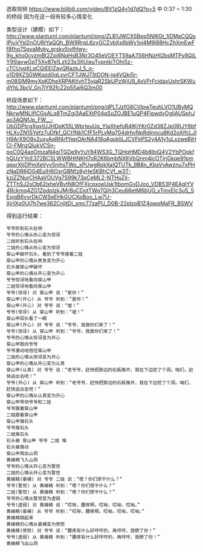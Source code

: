 选取视频 https://www.bilibili.com/video/BV1zQ4y1d7dQ?p=5 中 0:37 ~ 1:30 的桥段
因为在这一段有较多心情变化

类型设计（建模）如下：
http://www.plantuml.com/plantuml/png/ZLB1JWCX5Bpp5NlKGt_1jDMaCQQsIPjuVYsl2nOU6tYaQQh_BW9RrpL6zyGCZvbXs6bWy1oj4M9l88HcZhXmEwFf8fhq7SpvaMvky_erskv5ivfHwy-9g_kho0cyzmBt2Zpi6NqHsB3Nr3O45eVOEYT59aA7S6HNzHI2bsMTPv8QjLY95lavwGpT5Xv87e1LzIi23s3XUieuTvpnikiTOhjSz-cTCUvqXLqCQiEElZayQRazkJ_5_o-u1D9XZSGWKqzd0qLxvrCFTJWJ73tDON-iq4VQki5r-m08SlM9myXpKDheXRPAKtlvhT5yjaR2SbUPzWjU9_4oVFrFcidaxUxhrSKWudYhL3bcV_Gn7iY92fcZ2p55aj6Q3m00


桥段场景如下：
http://www.plantuml.com/plantuml/png/dPLTJzfG6CVlpwTeuhLVO1UByMQNkrwMNLIfICGsALq8TmZgi3AaEXtP04qSoZOJBE1uQP4FipwdvOgliAUSphJao3AQNfJp_FW__-UbGDPIcgXgxtUJHDpK55LWbrleuUq_YIaXhefoR4lKjYKr0Zd38ZJp0RIJY6bfHLXvZN1SYefz7uDfkf_QCt1Nb1CfF5rPLvMq704drhvNpRdjnncu8Kd2oXifcLJIH9ArX9O9v2uxyAqRf4rfYepOArNA418oAgokliLJCVFkPS2y4A1y1uLxzweBjHCI-FMnzQIukVCSn-poC0Q4aqOmzaN4giTGDe9yYuY84WS3G_TQHqHMD4b8IbiQ4V2YbPOpkfhQUzYYcE372BCSLWWBHtNKH7oR2K6bmbNX6VbQnm4icOTjrjGkqe91pmqqxrXtjDPmXeVyv5njhsTWo_xPUwgRpkXaIQTUTk_9B8n_KbsVvAwznu7xPHzNaDR6jDG4EulH6OxrGBNfz8yHeSKBhCVf_w3T-kziZZNurCHAaVOUVg7S99k73qCeML2-NTHuZjl-ZTThSJ2sOb62lxheVBvtN8OfFXjcpxoeUsk1tbomGvDJoo_VDB53P4EAglYV4Rckmq4ZG1ZpdolzkJMrBuCDotTWq7Qih3Ceu66etM6bUG_yTmxEIc3uS_SExjqB6yvrDkCWSeEHkGUCXpBoo_Lw7U-XjrIXp0Uj7h7we362CnjltDI_smc77zaPU_D0B-22plzoB1Z4qwpMaFR_BSWV

得到运行结果：
```
爷爷听到石头在响
爷爷的心情从伤心变为惊讶
二娃听到石头在响
二娃的心情从伤心变为惊讶
穿山甲破坏石头，看到了爷爷搂着二娃
穿山甲的心情从焦急变为开心
石头被穿山甲破坏
穿山甲的心情从开心变为开心
爷爷惊讶地看向穿山甲
二娃惊讶地看向穿山甲
爷爷(惊讶) 对 穿山甲 说：“是你！”
穿山甲(开心) 从 爷爷 听到：“是你！”
穿山甲(开心) 对 爷爷 说：“嘘！”
爷爷(惊讶) 从 穿山甲 听到：“嘘！”
穿山甲回头看了一眼
穿山甲(开心) 对 爷爷 说：“爷爷，我救你们来了！”
爷爷(惊讶) 从 穿山甲 听到：“爷爷，我救你们来了！”
爷爷的心情从惊讶变为开心
穿山甲跑向爷爷
爷爷激动地抱住穿山甲
二娃的心情从惊讶变为开心
穿山甲的心情从开心变为认真
穿山甲(认真) 对 爷爷 说：“老爷爷，赶快把那边的石板推开，我在下边挖了个洞。咱们，赶快逃出去吧！”
爷爷(开心) 从 穿山甲 听到：“老爷爷，赶快把那边的石板推开，我在下边挖了个洞。咱们，赶快逃出去吧！”
穿山甲的心情从认真变为开心
穿山甲带领爷爷和二娃
爷爷跟着穿山甲
二娃跟着穿山甲
穿山甲推石头
爷爷推石头
二娃推石头
石头被 穿山甲 爷爷 二娃 推
石头被推动
穿山甲爬出山洞
黄蜂精飞入山洞
爷爷的心情从开心变为警觉
二娃的心情从开心变为警觉
黄蜂精(豪横) 对 爷爷 二娃 说：“嗯？你们想干什么？”
爷爷(警觉) 从 黄蜂精 听到：“嗯？你们想干什么？”
二娃(警觉) 从 黄蜂精 听到：“嗯？你们想干什么？”
爷爷的心情从警觉变为虚弱
爷爷(虚弱) 对 黄蜂精 说：“哎呀，腰疼啊。哎呦，哎呦，哎呦。”
黄蜂精(豪横) 从 爷爷 听到：“哎呀，腰疼啊。哎呦，哎呦，哎呦。”
黄蜂精跳起来
黄蜂精的心情从豪横变为愤怒
黄蜂精(愤怒) 对 爷爷 说：“腰疼有什么好哼哼的，再哼哼，我劈了你！”
爷爷(虚弱) 从 黄蜂精 听到：“腰疼有什么好哼哼的，再哼哼，我劈了你！”
黄蜂精飞出山洞
```